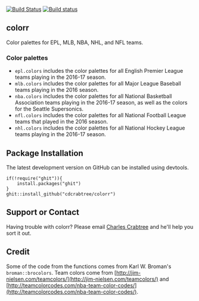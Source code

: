 [![Build Status](https://travis-ci.org/cdcrabtree/colorr.svg?branch=master)](https://travis-ci.org/cdcrabtree/colorr) [![Build status](https://ci.appveyor.com/api/projects/status/github/cdcrabtree/colorr?svg=true)](https://ci.appveyor.com/api/projects/status/github/cdcrabtree/)

## colorr

Color palettes for EPL, MLB, NBA, NHL, and NFL teams.

### Color palettes
- `epl.colors` includes the color palettes for all English Premier League teams playing in the 2016-17 season.
- `mlb.colors` includes the color palettes for all Major League Baseball teams playing in the 2016 season.
- `nba.colors` includes the color palettes for all National Basketball Association teams playing in the 2016-17 season, as well as the colors for the Seattle Supersonics. 
- `nfl.colors` includes the color palettes for all National Football League teams that played in the 2016 season.
- `nhl.colors` includes the color palettes for all National Hockey League teams playing in the 2016-17 season.

## Package Installation
The latest development version on GitHub can be installed using devtools.

```
if(!require("ghit")){
    install.packages("ghit")
}
ghit::install_github("cdcrabtree/colorr")
```

## Support or Contact
Having trouble with colorr? Please email [Charles Crabtree](mailto:ccrabtr@umich.edu) and he'll help you sort it out.

## Credit
Some of the code from the functions comes from Karl W. Broman's `broman::brocolors`. Team colors come from [http://jim-nielsen.com/teamcolors/](http://jim-nielsen.com/teamcolors/) and [http://teamcolorcodes.com/nba-team-color-codes/](http://teamcolorcodes.com/nba-team-color-codes/).
